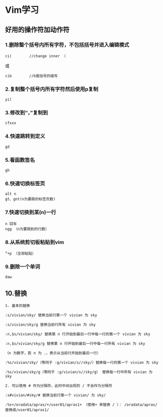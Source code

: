 # Vim学习

## 好用的操作符加动作符

### 1.删除整个括号内所有字符，不包括括号并进入编辑模式

```vim
ci(        //change inner （
```

或

```vim
cib        //b是括号的缩写
```

### 2.复制整个括号内所有字符然后使用p复制

```vim
yi(
```

### 3.修改到“，”复制到

```vim
cfxxx
```

### 4.快速跳转到定义

```vim
gd
```

### 5.看函数签名

```vim
gh
```

### 6.快速切换标签页

```vim
alt n
gt、gnt(n为要跳的标签页数) 
```

### 7.快速切换到某(n)一行

```vim
n 回车
ngg （n为要跳到的行数）
```

### 8.从系统剪切板粘贴到vim

```vim
“+p （全部粘贴）
```

### 9.删除一个单词

```vim
daw
```

## 10.替换

```vim
1. 基本的替换

:s/vivian/sky/ 替换当前行第一个 vivian 为 sky

:s/vivian/sky/g 替换当前行所有 vivian 为 sky

:n,$s/vivian/sky/ 替换第 n 行开始到最后一行中每一行的第一个 vivian 为 sky

:n,$s/vivian/sky/g 替换第 n 行开始到最后一行中每一行所有 vivian 为 sky

（n 为数字，若 n 为 .，表示从当前行开始到最后一行）

:%s/vivian/sky/（等同于 :g/vivian/s//sky/）替换每一行的第一个 vivian 为 sky

:%s/vivian/sky/g（等同于 :g/vivian/s//sky/g） 替换每一行中所有 vivian 为 sky

2. 可以使用 # 作为分隔符，此时中间出现的 / 不会作为分隔符

:s#vivian/#sky/# 替换当前行第一个 vivian/ 为 sky/

:%s+/oradata/apras/+/user01/apras1+ （使用+ 来替换 / ）： /oradata/apras/替换成/user01/apras1/
```
